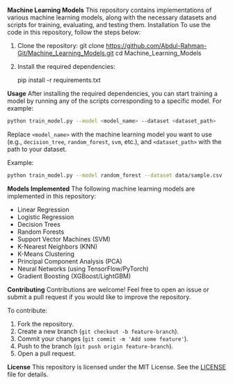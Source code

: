 **Machine Learning Models**
This repository contains implementations of various machine learning models, along with the necessary datasets and scripts for training, evaluating, and testing them.
Installation
To use the code in this repository, follow the steps below:

1. Clone the repository:
   git clone https://github.com/Abdul-Rahman-Git/Machine_Learning_Models.git
   cd Machine_Learning_Models

2. Install the required dependencies:

   pip install -r requirements.txt

   
**Usage**
After installing the required dependencies, you can start training a model by running any of the scripts corresponding to a specific model.
For example:

```bash
python train_model.py --model <model_name> --dataset <dataset_path>
```

Replace `<model_name>` with the machine learning model you want to use (e.g., `decision_tree`, `random_forest`, `svm`, etc.), and `<dataset_path>` with the path to your dataset.

Example:
```bash
python train_model.py --model random_forest --dataset data/sample.csv
```

**Models Implemented**
The following machine learning models are implemented in this repository:
- Linear Regression
- Logistic Regression
- Decision Trees
- Random Forests
- Support Vector Machines (SVM)
- K-Nearest Neighbors (KNN)
- K-Means Clustering
- Principal Component Analysis (PCA)
- Neural Networks (using TensorFlow/PyTorch)
- Gradient Boosting (XGBoost/LightGBM)

**Contributing**
Contributions are welcome! Feel free to open an issue or submit a pull request if you would like to improve the repository.

To contribute:
1. Fork the repository.
2. Create a new branch (`git checkout -b feature-branch`).
3. Commit your changes (`git commit -m 'Add some feature'`).
4. Push to the branch (`git push origin feature-branch`).
5. Open a pull request.

**License**
This repository is licensed under the MIT License. See the [LICENSE](LICENSE) file for details.
